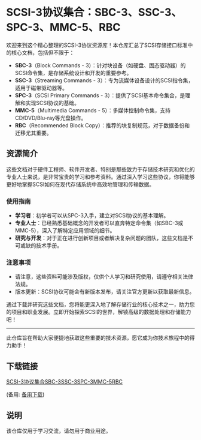 # SCSI-3协议集合：SBC-3、SSC-3、SPC-3、MMC-5、RBC

欢迎来到这个精心整理的SCSI-3协议资源库！本仓库汇总了SCSI存储接口标准中的核心文档，包括但不限于：

- **SBC-3**（Block Commands - 3）：针对块设备（如硬盘、固态驱动器）的SCSI命令集，是存储系统设计和开发的重要参考。
- **SSC-3**（Streaming Commands - 3）：专为流媒体设备设计的SCSI指令集，适用于磁带驱动器等。
- **SPC-3**（SCSI Primary Commands - 3）：提供了SCSI基本命令集合，是理解和实现SCSI协议的基础。
- **MMC-5**（Multimedia Commands - 5）：多媒体控制命令集，支持CD/DVD/Blu-ray等光盘操作。
- **RBC**（Recommended Block Copy）：推荐的块复制规范，对于数据备份和迁移尤其重要。

## 资源简介

这些文档对于硬件工程师、软件开发者、特别是那些致力于存储技术研究和优化的专业人士来说，是非常宝贵的学习和参考资料。通过深入学习这些协议，你将能够更好地掌握SCSI如何在现代存储系统中高效地管理和传输数据。

### 使用指南

- **学习者**：初学者可以从SPC-3入手，建立对SCSI协议的基本理解。
- **专业人士**：已经熟悉基础概念的开发者可以直奔特定命令集（如SBC-3或MMC-5），深入了解特定应用领域的细节。
- **研究与开发**：对于正在进行创新项目或者解决复杂问题的团队，这些文档是不可或缺的技术手册。

### 注意事项

- 请注意，这些资料可能涉及版权，仅供个人学习和研究使用，请遵守相关法律法规。
- 版本更新：SCSI协议可能会有新版本发布，请关注官方更新以获取最新信息。

通过下载并研究这些文档，您将能更深入地了解存储行业的核心技术之一，助力您的项目和职业发展。立即开始探索SCSI的世界，解锁高级的数据处理和存储能力吧！

---

此仓库旨在帮助大家便捷地获取这些重要的技术资源，愿它成为你技术旅程中的得力助手！

## 下载链接
[SCSI-3协议集合SBC-3SSC-3SPC-3MMC-5RBC](https://pan.quark.cn/s/044c44606fec) 

(备用: [备用下载](https://pan.baidu.com/s/16nSqJYnOZssmEPMTJV5Umg?pwd=1234))

## 说明

该仓库仅用于学习交流，请勿用于商业用途。
